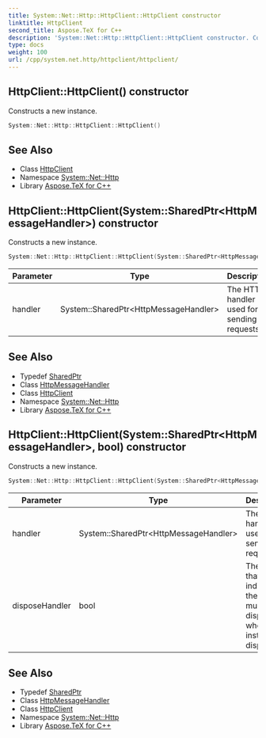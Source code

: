 ```yaml
---
title: System::Net::Http::HttpClient::HttpClient constructor
linktitle: HttpClient
second_title: Aspose.TeX for C++
description: 'System::Net::Http::HttpClient::HttpClient constructor. Constructs a new instance in C++.'
type: docs
weight: 100
url: /cpp/system.net.http/httpclient/httpclient/
---
```

## HttpClient::HttpClient() constructor


Constructs a new instance.

```cpp
System::Net::Http::HttpClient::HttpClient()
```

## See Also

* Class [HttpClient](../)
* Namespace [System::Net::Http](../../)
* Library [Aspose.TeX for C++](../../../)
## HttpClient::HttpClient(System::SharedPtr\<HttpMessageHandler\>) constructor


Constructs a new instance.

```cpp
System::Net::Http::HttpClient::HttpClient(System::SharedPtr<HttpMessageHandler> handler)
```


| Parameter | Type | Description |
| --- | --- | --- |
| handler | System::SharedPtr\<HttpMessageHandler\> | The HTTP handler used for sending requests. |

## See Also

* Typedef [SharedPtr](../../../system/sharedptr/)
* Class [HttpMessageHandler](../../httpmessagehandler/)
* Class [HttpClient](../)
* Namespace [System::Net::Http](../../)
* Library [Aspose.TeX for C++](../../../)
## HttpClient::HttpClient(System::SharedPtr\<HttpMessageHandler\>, bool) constructor


Constructs a new instance.

```cpp
System::Net::Http::HttpClient::HttpClient(System::SharedPtr<HttpMessageHandler> handler, bool disposeHandler)
```


| Parameter | Type | Description |
| --- | --- | --- |
| handler | System::SharedPtr\<HttpMessageHandler\> | The HTTP handler used for sending requests. |
| disposeHandler | bool | The value that indicates if the handler must be disposed when this instance is disposed. |

## See Also

* Typedef [SharedPtr](../../../system/sharedptr/)
* Class [HttpMessageHandler](../../httpmessagehandler/)
* Class [HttpClient](../)
* Namespace [System::Net::Http](../../)
* Library [Aspose.TeX for C++](../../../)
